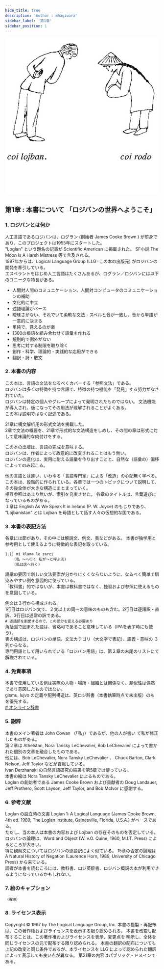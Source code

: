 ```yaml
---
hide_title: true
description: 'Author : mhagiwara'
sidebar_label: '第1章'
sidebar_position: 1
---
```


![chapter1](../../static/img/chapter1.svg) 

## 第1章 : 本書について 「ロジバンの世界へようこそ」

### 1. ロジバンとは何か

人工言語であるロジバンは、ログラン (創始者 James Cooke Brown ) が前身であり、このプロジェクトは1955年にスタートした。   
"Loglan" という題名の記事が Scientific American に掲載された。 SF小説 The Moon Is A Harsh Mistress 等で言及される。  
1987年からは、Logical Language Group (LLG=この本の出版元) がロジバンの開発を牽引している。  
エスペラントをはじめ人工言語はたくさんあるが、ログラン／ロジバンには以下のユニークな特長がある。  

- 人間対人間のコミュニケーション、人間対コンピュータのコミュニケーションの補助
- 文化的に中立
- 述語理論がベース
- 曖昧さがない、それでいて柔軟な文法 - スペルと音が一致し、音から単語が一意的に決まる
- 単純で、覚えるのが楽
- 1300の根語を組み合わせて語彙を作れる
- 規則的で例外がない
- 思考に対する制限を取り除く
- 創作・科学、理論的・実践的な応用ができる
- 翻訳・詩・散文

### 2. 本書の内容

この本は、言語の文法をなるべくカバーする「参照文法」である。  
ロジバンは多くの特徴を持つ言語で、特徴の持つ機能を「発見」する努力がなされていた。  
ロジバンは特定の個人やグループによって発明されたものではない。 文法機能が導入され、後になってその用法が理解されることがよくある。   
この本は説明ではなく記述である。   

21章に構文解析用の形式文法を掲載した。   
2章で文法の概要を、21章で形式的な文法構造をしめし、その間の章は形式に対して意味論的な肉付けをする。 

この本の出版は、言語の完成を意味する。   
ロジバンは、作者によって故意的に改変されることはもう無い。   
ロジバンの進化は、実用に耐える語彙を作り出すことと、自然な（語彙の）偏移によってのみ起こる。 

他の言語とは違い、いわゆる「言語専門家」による「改造」の心配無く学べる。 この本は、段階的に作られている。各章では一つのトピックについて説明して、 その後全体が大きな構造にまとまっていく。  
相互参照はあまり無いが、索引を充実させた。 各章のタイトルは、言葉遊びになっているものがある。   
１章は English As We Speak It in Ireland (P. W. Joyce) のもじりであり、 "Lojbanistan" とは Lojban を母語として話す人々の仮想的な国である。  

### 3. 本書の表記方法

各章には節があり，その中には解説文、例文、表などがある。 本書が独学用と参考用として使えるように特徴的な表記を取っている。
```
1.1) mi klama le zarci
    (私 ～へ行く 私が～と呼ぶ店)
    (私は店へ行く) 
```
語彙の要因で新しい文法要素が分かりにくくならないように、なるべく簡単で馴染みやすい例を意図的に使っている。  
「教科書」的ではないが、本書は教科書ではなく、独習および参照に使えるものを意図している。   
  
例文は３行から構成される。  
1行目はロジバン文で、２文以上の同一の意味のものも含む。2行目は逐語訳・直訳、3行目は通常の訳である。  
`# 逐語訳を割愛するので、この部分を変える必要あり`  
角括弧で囲まれた語は、省略可であること意味している（IPAを表す時にも使う）。  
表の構成は、ロジバンの単語、文法カテゴリ（大文字で表記）、語義・意味の ３列からなる。  
専門用語として用いられている「ロジバン用語」は、第２章の末尾のリストにて解説されている。  

### 4. 免責事項

本書で使用している例は実際の人物・場所・組織とは関係なく、類似性は偶然 であり意図したものではない。   
gismu, lujvo の定義や配列構造は、英ロジ辞書（本書執筆時点で未出版）のも を優先する。  
[# オンライン辞書](https://jbovlaste.lojban.org/)

### 5. 謝辞

本書のメイン著者は John Cowan （「私」）であるが、他の人が書い て私が修正したものがある。  
第２章は Athelstan, Nora Tansky LeChevalier, Bob LeChevalier によって書かれた個別の文章を融合したものである。  
他には、Bob LeChevalier, Nora Tansky LeChevalier 、 Chuck Barton, Clark Nelson, Jeff Taylor などが貢献している。   
Ivan Derzhanski の自然言語研究の結果を第5章では使っている。  
本書の絵は Nora Tansky LeChevalier によるものである。   
Loglan の創始者である James Cooke Brown および貢献者の Doug Landauer, Jeff Prothero, Scott Layson, Jeff Taylor, and Bob McIvor に感謝する。

### 6. 参考文献

Loglan の設立時の文書 Loglan 1: A Logical Language (James Cooke Brown, 4th ed. 1989, The Loglan Institute, Gainesville, Florida, U.S.A.) がベースである。  
ただし、当の本人は本書の内容および Lojban の存在そのものを否定している。 ロジバンの論理は、Word and Object (W. v.O. Quine, 1960, M.I.T. Press) によるところが大きい。  
特に観察文についてはロジバンの逐語訳によく似ている。 15章の否定の論理は A Natural History of Negation (Laurence Horn, 1989, University of Chicago Press) から来ている。   
読者が本書を読むころには、教科書、ロジ英辞書、ロジバン概説の本が利用できるようになっているかもしれない。

### 7. 絵のキャプション

`（省略）`

### 8. ライセンス表示

Copyright © 1997 by The Logical Language Group, Inc. 本書の複製・再配布は、この著作権およびライセンスを表示する限り認められる。 本書を改変し配布することは、この著作権およびライセンスを表示、変更点を 明示し、全体を同じライセンスの元で配布する限り認められる。 本書の翻訳の配布についても上記の改変と同じ条件であるが、本ライセンスを LLG によって認められた翻訳によって表示しても良い点が異なる。 第21章の内容はパブリック・ドメインである。
